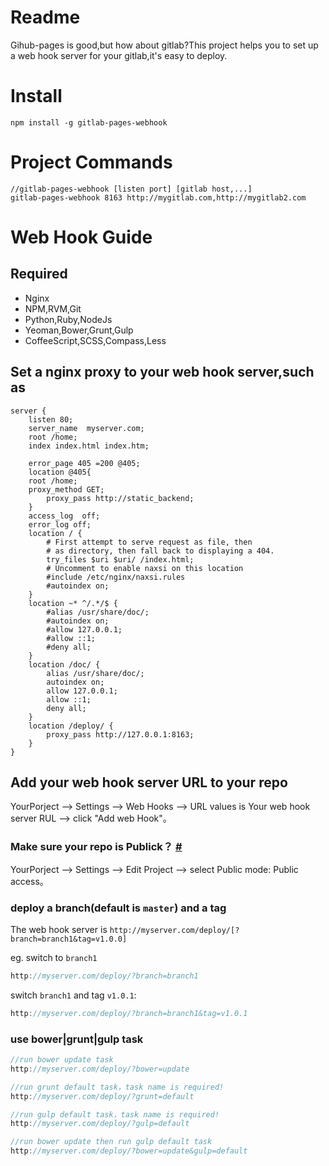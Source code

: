 Readme
=========
Gihub-pages is good,but how about gitlab?This project helps you to set up a web hook server for your gitlab,it's easy to deploy.

Install
==========
```shell
npm install -g gitlab-pages-webhook
```

Project Commands
================
```shell
//gitlab-pages-webhook [listen port] [gitlab host,...]
gitlab-pages-webhook 8163 http://mygitlab.com,http://mygitlab2.com
```

Web Hook Guide
===============

## Required
 - Nginx
 - NPM,RVM,Git
 - Python,Ruby,NodeJs
 - Yeoman,Bower,Grunt,Gulp
 - CoffeeScript,SCSS,Compass,Less

## Set a nginx proxy to your web hook server,such as
```shell
server {
    listen 80;
    server_name  myserver.com;
    root /home;
    index index.html index.htm;

    error_page 405 =200 @405;
    location @405{
  	root /home;
	proxy_method GET;
    	proxy_pass http://static_backend;
    }
    access_log  off;
    error_log off;
    location / {
        # First attempt to serve request as file, then
        # as directory, then fall back to displaying a 404.
        try_files $uri $uri/ /index.html;
        # Uncomment to enable naxsi on this location
        #include /etc/nginx/naxsi.rules
        #autoindex on;
    }
    location ~* ^/.*/$ {
        #alias /usr/share/doc/;
        #autoindex on;
        #allow 127.0.0.1;
        #allow ::1;
        #deny all;
    }
    location /doc/ {
        alias /usr/share/doc/;
        autoindex on;
        allow 127.0.0.1;
        allow ::1;
        deny all;
    }
    location /deploy/ {
        proxy_pass http://127.0.0.1:8163;
    }
}
```

## Add your web hook server URL to your repo
YourPorject --> Settings --> Web Hooks --> URL values is Your web hook server RUL --> click "Add web Hook"。

### Make sure your repo is Publick？ [#](#toc_5)
YourPorject --> Settings --> Edit Project --> select Public mode: Public access。

### deploy a branch(default is `master`) and a tag
The web hook server is `http://myserver.com/deploy/[?branch=branch1&tag=v1.0.0]`

eg. switch to `branch1`

```javascript
http://myserver.com/deploy/?branch=branch1
```

switch `branch1` and tag `v1.0.1`:

```javascript
http://myserver.com/deploy/?branch=branch1&tag=v1.0.1
```

### use bower|grunt|gulp task
```javascript
//run bower update task
http://myserver.com/deploy/?bower=update

//run grunt default task，task name is required!
http://myserver.com/deploy/?grunt=default

//run gulp default task，task name is required!
http://myserver.com/deploy/?gulp=default

//run bower update then run gulp default task
http://myserver.com/deploy/?bower=update&gulp=default
```
